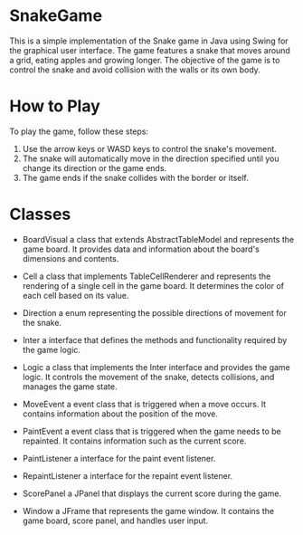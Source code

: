# SnakeGame
This is a simple implementation of the Snake game in Java using Swing for the graphical user interface. The game features a snake that moves around a grid, eating apples and growing longer. The objective of the game is to control the snake and avoid collision with the walls or its own body.

# How to Play
To play the game, follow these steps:

1. Use the arrow keys or WASD keys to control the snake's movement.
2. The snake will automatically move in the direction specified until you change its direction or the game ends.
3. The game ends if the snake collides with the border or itself.

# Classes
* BoardVisual
a class that extends AbstractTableModel and represents the game board. It provides data and information about the board's dimensions and contents.

* Cell
a class that implements TableCellRenderer and represents the rendering of a single cell in the game board. It determines the color of each cell based on its value.

* Direction
a enum representing the possible directions of movement for the snake.

* Inter
a interface that defines the methods and functionality required by the game logic.

* Logic
a class that implements the Inter interface and provides the game logic. It controls the movement of the snake, detects collisions, and manages the game state.

* MoveEvent
a event class that is triggered when a move occurs. It contains information about the position of the move.

* PaintEvent
a event class that is triggered when the game needs to be repainted. It contains information such as the current score.

* PaintListener
a interface for the paint event listener.

* RepaintListener
a interface for the repaint event listener.

* ScorePanel
a JPanel that displays the current score during the game.

* Window
a JFrame that represents the game window. It contains the game board, score panel, and handles user input.
